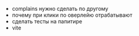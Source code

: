 - complains нужно сделать по другому
- почему при клики по оверлейю отрабатывают
- сделать тесты на папитире
- vite